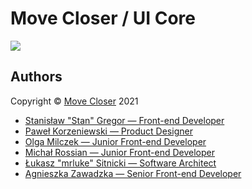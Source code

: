 # Move Closer / UI Core

![](https://img.shields.io/badge/version-1.0.0--alpha.13-%23ed0b77)

## Authors

Copyright &copy; [Move Closer](https://movecloser.co) 2021

- [Stanisław "Stan" Gregor — Front-end Developer](mailto:stanislaw.gregor@movecloser.pl)
- [Paweł Korzeniewski — Product Designer](mailto:pawel.korzeniewski@movecloser.pl)
- [Olga Milczek — Junior Front-end Developer](mailto:olga.milczek@movecloser.pl)
- [Michał Rossian — Junior Front-end Developer](mailto:michal.rossian@movecloser.pl)
- [Łukasz "mrluke" Sitnicki — Software Architect](mailto:lukasz.sitnicki@movecloser.pl)
- [Agnieszka Zawadzka — Senior Front-end Developer](mailto:agnieszka.zawadzka@movecloser.pl)
